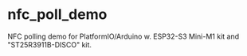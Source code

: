 # nfc_poll_demo
NFC polling demo for PlatformIO/Arduino w. ESP32-S3 Mini-M1 kit and "ST25R3911B-DISCO" kit.
